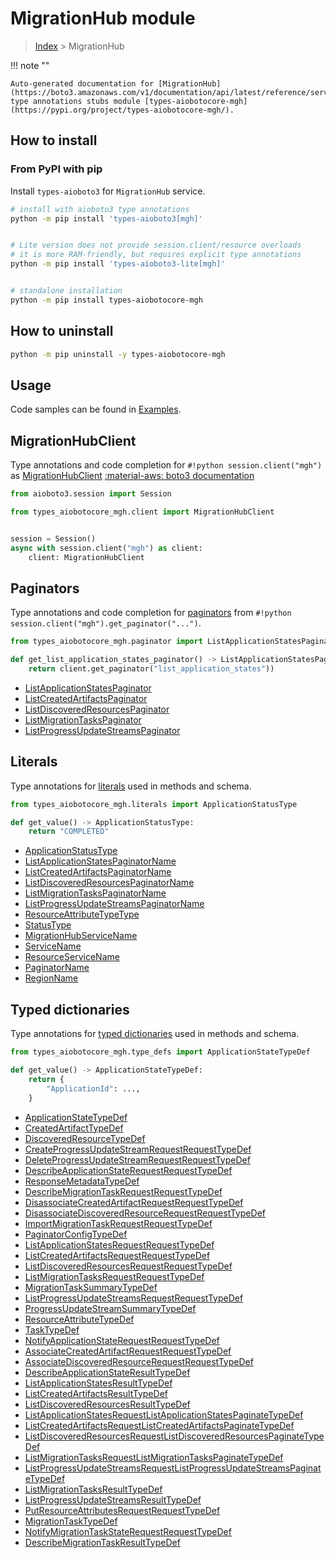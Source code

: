 # MigrationHub module

> [Index](../README.md) > MigrationHub


!!! note ""

    Auto-generated documentation for [MigrationHub](https://boto3.amazonaws.com/v1/documentation/api/latest/reference/services/mgh.html#MigrationHub)
    type annotations stubs module [types-aiobotocore-mgh](https://pypi.org/project/types-aiobotocore-mgh/).

## How to install



### From PyPI with pip

Install `types-aioboto3` for `MigrationHub` service.

```bash
# install with aioboto3 type annotations
python -m pip install 'types-aioboto3[mgh]'


# Lite version does not provide session.client/resource overloads
# it is more RAM-friendly, but requires explicit type annotations
python -m pip install 'types-aioboto3-lite[mgh]'


# standalone installation
python -m pip install types-aiobotocore-mgh
```



## How to uninstall

```bash
python -m pip uninstall -y types-aiobotocore-mgh
```

## Usage

Code samples can be found in [Examples](./usage.md).

## MigrationHubClient

Type annotations and code completion for  `#!python session.client("mgh")` as [MigrationHubClient](./client.md)
[:material-aws: boto3 documentation](https://boto3.amazonaws.com/v1/documentation/api/latest/reference/services/mgh.html#MigrationHub.Client)

```python title="Usage example"
from aioboto3.session import Session

from types_aiobotocore_mgh.client import MigrationHubClient


session = Session()
async with session.client("mgh") as client:
    client: MigrationHubClient
```


## Paginators

Type annotations and code completion for
[paginators](./paginators.md)
from `#!python session.client("mgh").get_paginator("...")`.

```python title="Usage example"
from types_aiobotocore_mgh.paginator import ListApplicationStatesPaginator

def get_list_application_states_paginator() -> ListApplicationStatesPaginator:
    return client.get_paginator("list_application_states"))
```

- [ListApplicationStatesPaginator](./paginators.md#listapplicationstatespaginator)
- [ListCreatedArtifactsPaginator](./paginators.md#listcreatedartifactspaginator)
- [ListDiscoveredResourcesPaginator](./paginators.md#listdiscoveredresourcespaginator)
- [ListMigrationTasksPaginator](./paginators.md#listmigrationtaskspaginator)
- [ListProgressUpdateStreamsPaginator](./paginators.md#listprogressupdatestreamspaginator)








## Literals

Type annotations for [literals](./literals.md) used in methods and schema.

```python title="Usage example"
from types_aiobotocore_mgh.literals import ApplicationStatusType

def get_value() -> ApplicationStatusType:
    return "COMPLETED"
```

- [ApplicationStatusType](./literals.md#applicationstatustype)
- [ListApplicationStatesPaginatorName](./literals.md#listapplicationstatespaginatorname)
- [ListCreatedArtifactsPaginatorName](./literals.md#listcreatedartifactspaginatorname)
- [ListDiscoveredResourcesPaginatorName](./literals.md#listdiscoveredresourcespaginatorname)
- [ListMigrationTasksPaginatorName](./literals.md#listmigrationtaskspaginatorname)
- [ListProgressUpdateStreamsPaginatorName](./literals.md#listprogressupdatestreamspaginatorname)
- [ResourceAttributeTypeType](./literals.md#resourceattributetypetype)
- [StatusType](./literals.md#statustype)
- [MigrationHubServiceName](./literals.md#migrationhubservicename)
- [ServiceName](./literals.md#servicename)
- [ResourceServiceName](./literals.md#resourceservicename)
- [PaginatorName](./literals.md#paginatorname)
- [RegionName](./literals.md#regionname)




## Typed dictionaries

Type annotations for [typed dictionaries](./type_defs.md) used in methods and schema.

```python title="Usage example"
from types_aiobotocore_mgh.type_defs import ApplicationStateTypeDef

def get_value() -> ApplicationStateTypeDef:
    return {
        "ApplicationId": ...,
    }
```

- [ApplicationStateTypeDef](./type_defs.md#applicationstatetypedef)
- [CreatedArtifactTypeDef](./type_defs.md#createdartifacttypedef)
- [DiscoveredResourceTypeDef](./type_defs.md#discoveredresourcetypedef)
- [CreateProgressUpdateStreamRequestRequestTypeDef](./type_defs.md#createprogressupdatestreamrequestrequesttypedef)
- [DeleteProgressUpdateStreamRequestRequestTypeDef](./type_defs.md#deleteprogressupdatestreamrequestrequesttypedef)
- [DescribeApplicationStateRequestRequestTypeDef](./type_defs.md#describeapplicationstaterequestrequesttypedef)
- [ResponseMetadataTypeDef](./type_defs.md#responsemetadatatypedef)
- [DescribeMigrationTaskRequestRequestTypeDef](./type_defs.md#describemigrationtaskrequestrequesttypedef)
- [DisassociateCreatedArtifactRequestRequestTypeDef](./type_defs.md#disassociatecreatedartifactrequestrequesttypedef)
- [DisassociateDiscoveredResourceRequestRequestTypeDef](./type_defs.md#disassociatediscoveredresourcerequestrequesttypedef)
- [ImportMigrationTaskRequestRequestTypeDef](./type_defs.md#importmigrationtaskrequestrequesttypedef)
- [PaginatorConfigTypeDef](./type_defs.md#paginatorconfigtypedef)
- [ListApplicationStatesRequestRequestTypeDef](./type_defs.md#listapplicationstatesrequestrequesttypedef)
- [ListCreatedArtifactsRequestRequestTypeDef](./type_defs.md#listcreatedartifactsrequestrequesttypedef)
- [ListDiscoveredResourcesRequestRequestTypeDef](./type_defs.md#listdiscoveredresourcesrequestrequesttypedef)
- [ListMigrationTasksRequestRequestTypeDef](./type_defs.md#listmigrationtasksrequestrequesttypedef)
- [MigrationTaskSummaryTypeDef](./type_defs.md#migrationtasksummarytypedef)
- [ListProgressUpdateStreamsRequestRequestTypeDef](./type_defs.md#listprogressupdatestreamsrequestrequesttypedef)
- [ProgressUpdateStreamSummaryTypeDef](./type_defs.md#progressupdatestreamsummarytypedef)
- [ResourceAttributeTypeDef](./type_defs.md#resourceattributetypedef)
- [TaskTypeDef](./type_defs.md#tasktypedef)
- [NotifyApplicationStateRequestRequestTypeDef](./type_defs.md#notifyapplicationstaterequestrequesttypedef)
- [AssociateCreatedArtifactRequestRequestTypeDef](./type_defs.md#associatecreatedartifactrequestrequesttypedef)
- [AssociateDiscoveredResourceRequestRequestTypeDef](./type_defs.md#associatediscoveredresourcerequestrequesttypedef)
- [DescribeApplicationStateResultTypeDef](./type_defs.md#describeapplicationstateresulttypedef)
- [ListApplicationStatesResultTypeDef](./type_defs.md#listapplicationstatesresulttypedef)
- [ListCreatedArtifactsResultTypeDef](./type_defs.md#listcreatedartifactsresulttypedef)
- [ListDiscoveredResourcesResultTypeDef](./type_defs.md#listdiscoveredresourcesresulttypedef)
- [ListApplicationStatesRequestListApplicationStatesPaginateTypeDef](./type_defs.md#listapplicationstatesrequestlistapplicationstatespaginatetypedef)
- [ListCreatedArtifactsRequestListCreatedArtifactsPaginateTypeDef](./type_defs.md#listcreatedartifactsrequestlistcreatedartifactspaginatetypedef)
- [ListDiscoveredResourcesRequestListDiscoveredResourcesPaginateTypeDef](./type_defs.md#listdiscoveredresourcesrequestlistdiscoveredresourcespaginatetypedef)
- [ListMigrationTasksRequestListMigrationTasksPaginateTypeDef](./type_defs.md#listmigrationtasksrequestlistmigrationtaskspaginatetypedef)
- [ListProgressUpdateStreamsRequestListProgressUpdateStreamsPaginateTypeDef](./type_defs.md#listprogressupdatestreamsrequestlistprogressupdatestreamspaginatetypedef)
- [ListMigrationTasksResultTypeDef](./type_defs.md#listmigrationtasksresulttypedef)
- [ListProgressUpdateStreamsResultTypeDef](./type_defs.md#listprogressupdatestreamsresulttypedef)
- [PutResourceAttributesRequestRequestTypeDef](./type_defs.md#putresourceattributesrequestrequesttypedef)
- [MigrationTaskTypeDef](./type_defs.md#migrationtasktypedef)
- [NotifyMigrationTaskStateRequestRequestTypeDef](./type_defs.md#notifymigrationtaskstaterequestrequesttypedef)
- [DescribeMigrationTaskResultTypeDef](./type_defs.md#describemigrationtaskresulttypedef)

